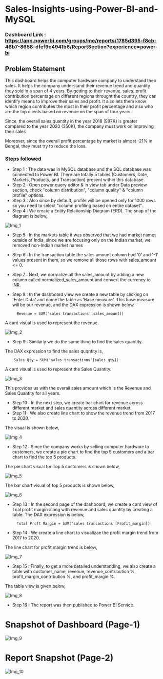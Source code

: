 # Sales-Insights-using-Power-BI-and-MySQL

### Dashboard Link : https://app.powerbi.com/groups/me/reports/1785d395-f8cb-46b7-8658-dfef9c4941b6/ReportSection?experience=power-bi
## Problem Statement

This dashboard helps the computer hardware company to understand their sales. It helps the company understand their revenue trend and quantity they sold in a span of 4 years. By getting to their revenue, sales, profit contribution percentage on different regions throught the country, they can identify means to improve their sales and profit. It also lets them know which region contributes the most in their profit percentage and also who are the top clients based on revenue on the span of four years.

Since, the overall sales quantity in the year 2018 (997K) is greater compared to the year 2020 (350K), the company must work on improving their sales

Moreover, since the overall profit percentage by market is almost -21% in Bengal, they must try to reduce the loss.


### Steps followed 

- Step 1 : The data was in MySQL database and the SQL database was connected to Power BI. There are totally 5 tables (Customers, Date, Markets, Products, and Transaction) present within this database.
- Step 2 : Open power query editor & in view tab under Data preview section, check "column distribution", "column quality" & "column profile" options.
- Step 3 : Also since by default, profile will be opened only for 1000 rows so you need to select "column profiling based on entire dataset".
- Step 4 : We create a Entity Relationship Diagram (ERD). The snap of the diagram is below,

![Img_1](https://github.com/Shanmugam04/Sales-Insights-using-Power-BI-and-MySQL/assets/49804271/8b5f878f-6642-4592-bd14-012762033f3c) 

- Step 5 : In the markets table it was observed that we had market names outside of India, since we are focusing only on the Indian market, we removed non-Indian market names 
- Step 6 : In the transaction table the sales amount column had '0' and '-1' values present in them, so we remove all those rows with sales_amount <= 0.
- Step 7 : Next, we normalize all the sales_amount by adding a new column called normalized_sales_amount and convert the currency to INR. 
- Step 8 : In the dashboard view we create a new table by clicking on 'Enter Data' and name the table as 'Base measure'. This base measure will be our revenue, and the DAX expression is shown below,

        Revenue = SUM('sales transactions'[sales_amount])
  
A card visual is used to represent the revenue.

![Img_2](https://github.com/Shanmugam04/Sales-Insights-using-Power-BI-and-MySQL/assets/49804271/092a0d5a-778d-4383-8cf9-04b5e469c2f5)

- Step 9 : Similarly we do the same thing to find the sales quantity.

The DAX expression to find the sales quqntity is, 

        Sales Qty = SUM('sales transactions'[sales_qty])

A card visual is used to represent the Sales Quantity.

![Img_3](https://github.com/Shanmugam04/Sales-Insights-using-Power-BI-and-MySQL/assets/49804271/cc61cc05-010f-4954-9bad-874a2dba0a85)

This provides us with the overall sales amount which is the Revenue and Sales Quantity for all years.
- Step 10 : In the next step, we create bar chart for revenue across different market and sales quantity across different market.
- Step 11 : We also create line chart to show the revenue trend from 2017 to 2020.

The visual is shown below,

![Img_4](https://github.com/Shanmugam04/Sales-Insights-using-Power-BI-and-MySQL/assets/49804271/d94b7bf4-3187-446b-a87b-e567bb530e76)

- Step 12 : Since the company works by selling computer hardware to customers, we create a pie chart to find the top 5 customers and a bar chart to find the top 5 products.

The pie chart visual for Top 5 customers is shown below,

![Img_5](https://github.com/Shanmugam04/Sales-Insights-using-Power-BI-and-MySQL/assets/49804271/88c21552-879c-4b66-9d3f-a688dc5c3605)

The bar chart visual of top 5 products is shown below,

![Img_6](https://github.com/Shanmugam04/Sales-Insights-using-Power-BI-and-MySQL/assets/49804271/b03062b1-c096-4e7e-a5c5-4dc2fdaf3e0f)

- Step 13 : In the second page of the dashboard, we create a card view of Toal profit margin along with revenue and sales quantity by creating a table. The DAX expression is below,

        Total Proft Margin = SUM('sales transactions'[Profit_margin])
- Step 14 : We create a line chart to visualizae the profit margin trend from 2017 to 2020.

The line chart for profit margin trend is below,

![Img_7](https://github.com/Shanmugam04/Sales-Insights-using-Power-BI-and-MySQL/assets/49804271/13a129dd-5821-4111-8d79-ffef0341f486)
        
- Step 15 : Finally, to get a more detailed understanding, we also create a table with customer_name, revenue, revenue_contribution %, profit_margin_contribution %, and profit_margin %.

The table view is given below,

![Img_8](https://github.com/Shanmugam04/Sales-Insights-using-Power-BI-and-MySQL/assets/49804271/3b2f58ad-ca2c-4c24-a8c7-6e787ccb4e3d)
 
 - Step 16 : The report was then published to Power BI Service.

# Snapshot of Dashboard (Page-1)

![Img_9](https://github.com/Shanmugam04/Sales-Insights-using-Power-BI-and-MySQL/assets/49804271/fb97dcd5-f46e-437f-b092-0d09fb471fd6)

 
 # Report Snapshot (Page-2)

 
![Img_10](https://github.com/Shanmugam04/Sales-Insights-using-Power-BI-and-MySQL/assets/49804271/a3ed6920-3b35-4236-8618-8bb71d466913)
